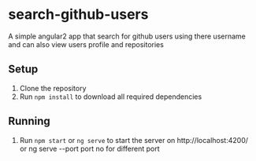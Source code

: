 # search-github-users
A simple angular2 app that search for github users using there username and can also view users profile and repositories
## Setup ##
1. Clone the repository 
2. Run `npm install` to download all required dependencies
## Running ##
1. Run `npm start` or `ng serve` to start the server on http://localhost:4200/ or ng serve --port port no for different port 
